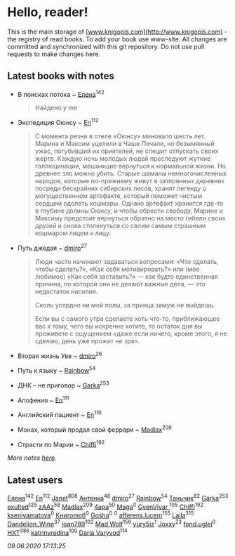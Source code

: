 # Hello, reader!
This is the main storage of [www.knigopis.com](http://www.knigopis.com) - the registry of read books.
To add your book use www-site. All changes are committed and synchronized with this git repository.
Do not use pull requests to make changes here.


## Latest books with notes
* В поисках потока ~ [Елена](users/115/115826717712507836033-google)<sup>142</sup>
    > Найдено у me

* Экспедиция Оюнсу ~ [En](users/333/333646551-vkontakte)<sup>112</sup>
    > С момента резни в отеле «Оюнсу» миновало шесть лет. Марина и Максим уцелели в Чаше Печали, но безымянный ужас, погубивший их приятелей, не спешит отпускать своих жертв. Каждую ночь молодых людей преследуют жуткие галлюцинации, мешающие вернуться к нормальной жизни. Но древнее зло можно убить. Старые шаманы немногочисленных народов, которые по-прежнему живут в затерянных деревнях посреди бескрайних сибирских лесов, хранят легенду о могущественном артефакте, который поможет чистым сердцем одолеть кошмары. Однако артефакт хранится где-то в глубине долины Оюнсу, и чтобы обрести свободу, Марине и Максиму предстоит вернуться обратно на место гибели своих друзей и снова столкнуться со своим самым страшным кошмаром лицом к лицу.

* Путь джедая ~ [dmiro](users/571/5714115-vkontakte)<sup>27</sup>
    > Люди часто начинают задаваться вопросами: «Что сделать, чтобы сделать?», «Как себя мотивировать?» или (мое любимое) «Как себя заставить?» — как будто единственная причина, по которой они не делают важные дела, — это недостаток насилия.
    > 
    > Сколь усердно ни мой полы, за принца замуж не выйдешь.
    > 
    > Если вы с самого утра сделаете хоть что-то, приближающее вас к тому, чего вы искренне хотите, то остаток дня вы проживете с ощущением «даже если ничего, кроме этого, я не сделаю, день уже прожит не зря».

* Вторая жизнь Уве ~ [dmiro](users/571/5714115-vkontakte)<sup>26</sup>

* Путь к языку ~ [Rainbow](users/109/109787328219839805802-google)<sup>54</sup>

* ДНК – не приговор ~ [Garka](users/115/115753719718250012620-google)<sup>253</sup>

* Апофения ~ [En](users/333/333646551-vkontakte)<sup>111</sup>

* Английский пациент ~ [En](users/333/333646551-vkontakte)<sup>110</sup>

* Монах, который продал свой феррари ~ [Madlax](users/158/158304782-vkontakte)<sup>209</sup>

* Страсти по Марии ~ [Chiffi](users/105/105831994080785626680-google)<sup>192</sup>


_More notes [here](latest_books_with_notes.md)._


## Latest users
[Елена](users/115/115826717712507836033-google)<sup>142</sup> 
[En](users/333/333646551-vkontakte)<sup>112</sup> 
[Janet](users/108/108113656204404967440-google)<sup>808</sup> 
[Антенка](users/118/118158645037334943900-google)<sup>48</sup> 
[dmiro](users/571/5714115-vkontakte)<sup>27</sup> 
[Rainbow](users/109/109787328219839805802-google)<sup>54</sup> 
[Таньчик](users/209/2096581563762610-facebook)<sup>82</sup> 
[Garka](users/115/115753719718250012620-google)<sup>253</sup> 
[exulted](users/100/100599204551896265722-google)<sup>125</sup> 
[zAAz](users/202/202248233-vkontakte)<sup>58</sup> 
[Madlax](users/158/158304782-vkontakte)<sup>209</sup> 
[4apa](users/117/117392596378069249667-google)<sup>50</sup> 
[Maga](users/106/106060917304685787728-google)<sup>0</sup> 
[GvenVivar ](users/158/158266434925901-facebook)<sup>105</sup> 
[Chiffi](users/105/105831994080785626680-google)<sup>192</sup> 
[kseniyamatova](users/179/17937184-vkontakte)<sup>0</sup> 
[Книголюб](users/111/111762250865880736374-google)<sup>0</sup> 
[Gosha](users/105/105731119736778227120-google)<sup>0</sup> 
[](users/254/254457124-vkontakte)<sup>0</sup> 
[afferens.lucem](users/196/196071655-vkontakte)<sup>155</sup> 
[Laila](users/761/76187635-vkontakte)<sup>315</sup> 
[Dandelion_Wine](users/586/58602788-vkontakte)<sup>37</sup> 
[joan789](users/240/2401650-vkontakte)<sup>102</sup> 
[Mad Wolf](users/947/94738840-vkontakte)<sup>156</sup> 
[yury5iz](users/858/858998239-yandex)<sup>1</sup> 
[Joxxy](users/109/109128632962928278575-google)<sup>23</sup> 
[fond.uglei](users/108/108648895381755785207-google)<sup>0</sup> 
[HXT](users/100/100002563462782-facebook)<sup>386</sup> 
[katrinvredina](users/233/2336755-vkontakte)<sup>100</sup> 
[Daria Varyvod](users/829/829893410524253-facebook)<sup>114</sup> 


_09.06.2020 17:13:25_
